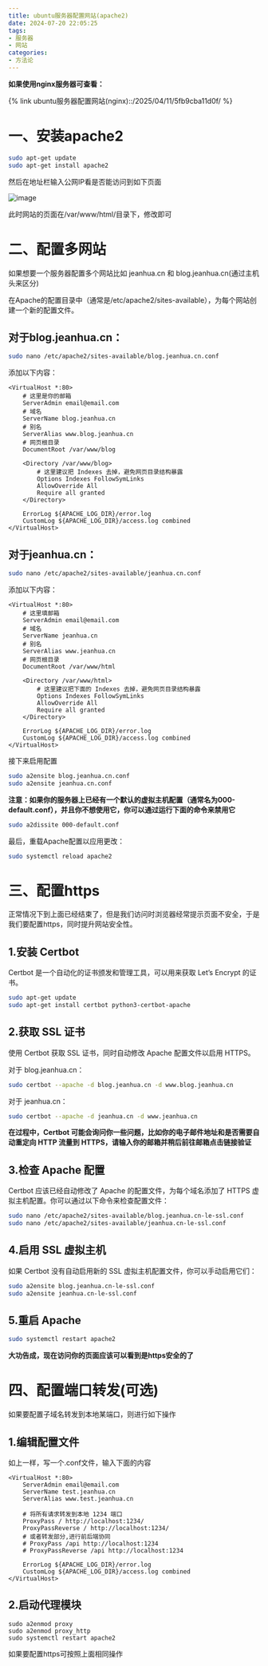 ```yaml
---
title: ubuntu服务器配置网站(apache2)
date: 2024-07-20 22:05:25
tags:
- 服务器
- 网站
categories:
- 方法论
---
```


<meta name="referrer" content="never">


**如果使用nginx服务器可查看：**

{% link ubuntu服务器配置网站(nginx)::/2025/04/11/5fb9cba11d0f/  %}

# 一、安装apache2
```bash
sudo apt-get update
sudo apt-get install apache2
```
然后在地址栏输入公网IP看是否能访问到如下页面

![image](https://img2024.cnblogs.com/blog/3318028/202407/3318028-20240720213940446-1323015072.png)

此时网站的页面在/var/www/html/目录下，修改即可

# 二、配置多网站
如果想要一个服务器配置多个网站比如 jeanhua.cn 和 blog.jeanhua.cn(通过主机头来区分)

在Apache的配置目录中（通常是/etc/apache2/sites-available），为每个网站创建一个新的配置文件。
## 对于blog.jeanhua.cn：
```bash
sudo nano /etc/apache2/sites-available/blog.jeanhua.cn.conf
```
添加以下内容：
```
<VirtualHost *:80>
	# 这里是你的邮箱
    ServerAdmin email@email.com
    # 域名
    ServerName blog.jeanhua.cn
    # 别名
    ServerAlias www.blog.jeanhua.cn
    # 网页根目录
    DocumentRoot /var/www/blog

    <Directory /var/www/blog>
    	# 这里建议把 Indexes 去掉，避免网页目录结构暴露
        Options Indexes FollowSymLinks
        AllowOverride All
        Require all granted
    </Directory>

    ErrorLog ${APACHE_LOG_DIR}/error.log
    CustomLog ${APACHE_LOG_DIR}/access.log combined
</VirtualHost>
```
## 对于jeanhua.cn：
```bash
sudo nano /etc/apache2/sites-available/jeanhua.cn.conf
```
添加以下内容：
```
<VirtualHost *:80>
	# 这里填邮箱
    ServerAdmin email@email.com
    # 域名
    ServerName jeanhua.cn
    # 别名
    ServerAlias www.jeanhua.cn
    # 网页根目录
    DocumentRoot /var/www/html

    <Directory /var/www/html>
    	# 这里建议把下面的 Indexes 去掉，避免网页目录结构暴露
        Options Indexes FollowSymLinks
        AllowOverride All
        Require all granted
    </Directory>

    ErrorLog ${APACHE_LOG_DIR}/error.log
    CustomLog ${APACHE_LOG_DIR}/access.log combined
</VirtualHost>
```
接下来启用配置
```bash
sudo a2ensite blog.jeanhua.cn.conf
sudo a2ensite jeanhua.cn.conf
```
**注意：如果你的服务器上已经有一个默认的虚拟主机配置（通常名为000-default.conf），并且你不想使用它，你可以通过运行下面的命令来禁用它**
```bash
sudo a2dissite 000-default.conf
```

最后，重载Apache配置以应用更改：
```bash
sudo systemctl reload apache2
```

# 三、配置https
正常情况下到上面已经结束了，但是我们访问时浏览器经常提示页面不安全，于是我们要配置https，同时提升网站安全性。
## 1.安装 Certbot
Certbot 是一个自动化的证书颁发和管理工具，可以用来获取 Let’s Encrypt 的证书。
```bash
sudo apt-get update
sudo apt-get install certbot python3-certbot-apache
```
## 2.获取 SSL 证书
使用 Certbot 获取 SSL 证书，同时自动修改 Apache 配置文件以启用 HTTPS。

对于 blog.jeanhua.cn：
```bash
sudo certbot --apache -d blog.jeanhua.cn -d www.blog.jeanhua.cn
```
对于 jeanhua.cn：
```bash
sudo certbot --apache -d jeanhua.cn -d www.jeanhua.cn
```
**在过程中，Certbot 可能会询问你一些问题，比如你的电子邮件地址和是否需要自动重定向 HTTP 流量到 HTTPS，请输入你的邮箱并稍后前往邮箱点击链接验证**
## 3.检查 Apache 配置
Certbot 应该已经自动修改了 Apache 的配置文件，为每个域名添加了 HTTPS 虚拟主机配置。你可以通过以下命令来检查配置文件：
```bash
sudo nano /etc/apache2/sites-available/blog.jeanhua.cn-le-ssl.conf
sudo nano /etc/apache2/sites-available/jeanhua.cn-le-ssl.conf
```
## 4.启用 SSL 虚拟主机
如果 Certbot 没有自动启用新的 SSL 虚拟主机配置文件，你可以手动启用它们：
```bash
sudo a2ensite blog.jeanhua.cn-le-ssl.conf
sudo a2ensite jeanhua.cn-le-ssl.conf
```
## 5.重启 Apache
```bash
sudo systemctl restart apache2
```
**大功告成，现在访问你的页面应该可以看到是https安全的了**

# 四、配置端口转发(可选)

如果要配置子域名转发到本地某端口，则进行如下操作

## 1.编辑配置文件

如上一样，写一个.conf文件，输入下面的内容

```
<VirtualHost *:80>
    ServerAdmin email@email.com
    ServerName test.jeanhua.cn
    ServerAlias www.test.jeanhua.cn

    # 将所有请求转发到本地 1234 端口
    ProxyPass / http://localhost:1234/
    ProxyPassReverse / http://localhost:1234/
    # 或者转发部分,进行前后端协同
    # ProxyPass /api http://localhost:1234
    # ProxyPassReverse /api http://localhost:1234

    ErrorLog ${APACHE_LOG_DIR}/error.log
    CustomLog ${APACHE_LOG_DIR}/access.log combined
</VirtualHost>
```

## 2.启动代理模块

```
sudo a2enmod proxy
sudo a2enmod proxy_http
sudo systemctl restart apache2
```

如果要配置https可按照上面相同操作
